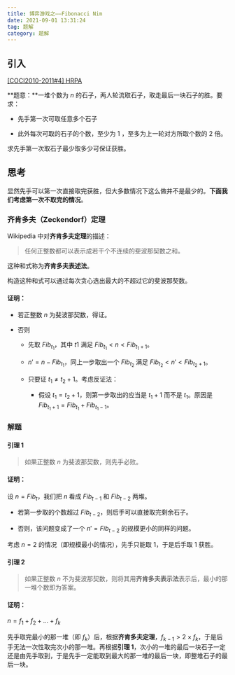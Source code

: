```yaml
---
title: 博弈游戏之——Fibonacci Nim
date: 2021-09-01 13:31:24
tag: 题解
category: 题解
---
```


## 引入

[[COCI2010-2011#4] HRPA](https://www.luogu.com.cn/problem/P6487)

**题意：**一堆个数为 $n$ 的石子，两人轮流取石子，取走最后一块石子的胜。要求：

- 先手第一次可取任意多个石子

- 此外每次可取的石子的个数，至少为 $1$ ，至多为上一轮对方所取个数的 $2$ 倍。

求先手第一次取石子最少取多少可保证获胜。

## 思考

显然先手可以第一次直接取完获胜，但大多数情况下这么做并不是最少的。**下面我们考虑第一次不取完的情况**。

### 齐肯多夫（Zeckendorf）定理

Wikipedia 中对**齐肯多夫定理**的描述：

> 任何正整数都可以表示成若干个不连续的斐波那契数之和。

这种和式称为**齐肯多夫表述法**。

构造这种和式可以通过每次贪心选出最大的不超过它的斐波那契数。

#### 证明：

- 若正整数 $n$ 为斐波那契数，得证。

- 否则

    - 先取 $Fib_{t_1}$，其中 $t1$ 满足 $Fib_{t_1} < n < Fib_{t_{1} + 1}$。

    - $n'=n - Fib_{t_1}$，同上一步取出一个 $Fib_{t_2}$ 满足 $Fib_{t_2} < n' < Fib_{t_{2} + 1}$。

    - 只要证 $t_1 ≠ t_2 + 1$。考虑反证法：

        - 假设 $t_1 = t_2 + 1$，则第一步取出的应当是 $t_1 + 1$ 而不是 $t_1$。原因是 $Fib_{t_1 + 1} = Fib_{t_1} + Fib_{t_1 - 1}$。

### 解题

#### 引理 1

> 如果正整数 $n$ 为斐波那契数，则先手必败。

#### 证明：

设 $n = Fib_{t}$，我们把 $n$ 看成 $Fib_{t-1}$ 和 $Fib_{t-2}$ 两堆。

- 若第一步取的个数超过 $Fib_{t-2}$，则后手可以直接取完剩余石子。

- 否则，该问题变成了一个 $n' = Fib_{t-2}$ 的规模更小的同样的问题。

考虑 $n = 2$ 的情况（即规模最小的情况），先手只能取 $1$，于是后手取 $1$ 获胜。

#### 引理 2

> 如果正整数 $n$ 不为斐波那契数，则将其用**齐肯多夫表示法**表示后，最小的那一堆个数即为答案。

#### 证明：

$n = f_1 + f_2 + ... + f_k$

先手取完最小的那一堆（即 $f_k$）后，根据**齐肯多夫定理**，$f_{k-1} > 2 \times f_k$，于是后手无法一次性取完次小的那一堆。再根据**引理 1**，次小的一堆的最后一块石子一定还是由先手取到，于是先手一定能取到最大的那一堆的最后一块，即整堆石子的最后一块。
